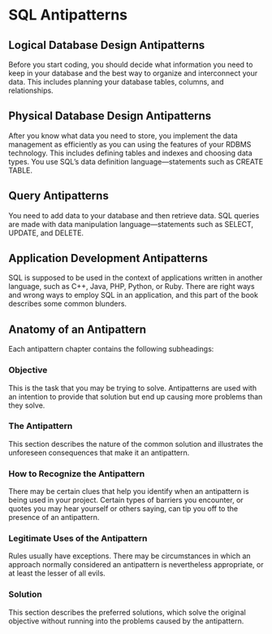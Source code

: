 # SQL Antipatterns

## Logical Database Design Antipatterns

Before you start coding, you should decide what information you need to keep in your database and the best way to organize and interconnect your data. This includes planning your database tables, columns, and relationships.

## Physical Database Design Antipatterns

After you know what data you need to store, you implement the data management as efficiently as you can using the features of your RDBMS technology. This includes defining tables and indexes and choosing data types. You use SQL’s data definition language—statements such as CREATE TABLE.

## Query Antipatterns

You need to add data to your database and then retrieve data. SQL queries are made with data manipulation language—statements such as SELECT, UPDATE, and DELETE.

## Application Development Antipatterns

SQL is supposed to be used in the context of applications written in another language, such as C++, Java, PHP, Python, or Ruby. There are right ways and wrong ways to employ SQL in an application, and this part of the book describes some common blunders.

## Anatomy of an Antipattern

Each antipattern chapter contains the following subheadings:

### Objective

This is the task that you may be trying to solve. Antipatterns are used with an intention to provide that solution but end up causing more problems than they solve.

### The Antipattern

This section describes the nature of the common solution and illustrates the unforeseen consequences that make it an antipattern.

### How to Recognize the Antipattern

There may be certain clues that help you identify when an antipattern is being used in your project. Certain types of barriers you encounter, or quotes you may hear yourself or others saying, can
tip you off to the presence of an antipattern.

### Legitimate Uses of the Antipattern

Rules usually have exceptions. There may be circumstances in which an approach normally considered an antipattern is nevertheless appropriate, or at least the lesser of all evils.

### Solution

This section describes the preferred solutions, which solve the original objective without running into the problems caused by the antipattern.
